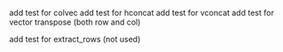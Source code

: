 add test for colvec
add test for hconcat
add test for vconcat
add test for vector transpose (both row and col)

add test for extract_rows (not used)
